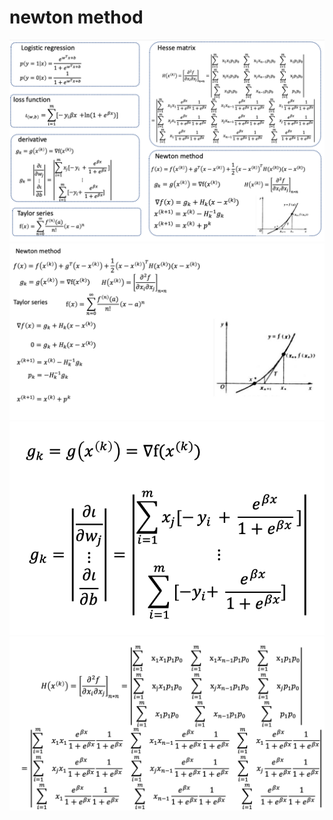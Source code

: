 # newton method
![](../image/newton.png)
![](../image/newton1.png)
![](../image/newton2.png)
![](../image/newton3.png)